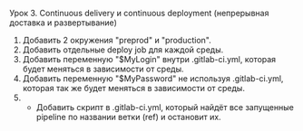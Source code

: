 Урок 3. Continuous delivery и continuous deployment (непрерывная доставка и развертывание)
1) Добавить 2 окружения "preprod" и "production".
2) Добавить отдельные deploy job для каждой среды.
3) Добавить переменную "$MyLogin" внутри .gitlab-ci.yml, которая будет меняться в зависимости от среды.
4) Добавить переменную "$MyPassword" не используя .gitlab-ci.yml, которая так же будет меняться в зависимости от среды.
5) * Добавить скрипт в .gitlab-ci.yml, который найдёт все запущенные pipeline по названии ветки (ref) и остановит их.
